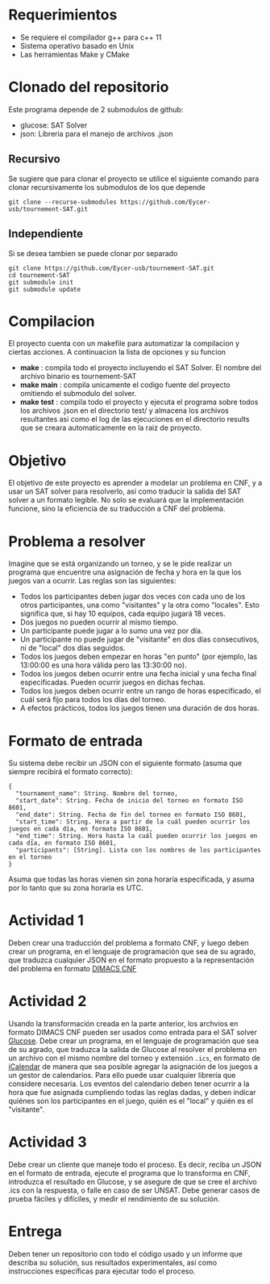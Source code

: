 # Requerimientos

- Se requiere el compilador g++ para c++ 11
- Sistema operativo basado en Unix
- Las herramientas Make y CMake 

# Clonado del repositorio

Este programa depende de 2 submodulos de github:
- glucose: SAT Solver
- json: Libreria para el manejo de archivos .json

## Recursivo
Se sugiere que para clonar el proyecto se utilice el siguiente comando para clonar recursivamente los submodulos de los que depende

```
git clone --recurse-submodules https://github.com/Eycer-usb/tournement-SAT.git
```

## Independiente
Si se desea tambien se puede clonar por separado

```
git clone https://github.com/Eycer-usb/tournement-SAT.git
cd tournement-SAT
git submodule init
git submodule update
```

# Compilacion
El proyecto cuenta con un makefile para automatizar la compilacion y ciertas acciones. A continuacion la lista de opciones y su funcion

- **make** : compila todo el proyecto incluyendo el SAT Solver. El nombre del archivo binario es tournement-SAT
- **make main** : compila unicamente el codigo fuente del proyecto omitiendo el submodulo del solver.
- **make test** : compila todo el proyecto y ejecuta el programa sobre todos los archivos .json en el directorio test/ y almacena los archivos resultantes asi como el log de las ejecuciones en el directorio results que se creara automaticamente en la raiz de proyecto.


# Objetivo

El objetivo de este proyecto es aprender a modelar un problema en CNF, y a usar un SAT solver para resolverlo, así como traducir la salida del SAT solver a un formato legible.
No solo se evaluará que la implementación funcione, sino la eficiencia de su traducción a CNF del problema.

# Problema a resolver

Imagine que se está organizando un torneo, y se le pide realizar un programa que encuentre una asignación de fecha y hora en la que los juegos van a ocurrir. Las reglas son las siguientes:

* Todos los participantes deben jugar dos veces con cada uno de los otros participantes, una como "visitantes" y la otra como "locales". Esto significa que, si hay 10 equipos, cada equipo jugará 18 veces.
* Dos juegos no pueden ocurrir al mismo tiempo.
* Un participante puede jugar a lo sumo una vez por día.
* Un participante no puede jugar de "visitante" en dos días consecutivos, ni de "local" dos días seguidos.
* Todos los juegos deben empezar en horas "en punto" (por ejemplo, las 13:00:00 es una hora válida pero las 13:30:00 no).
* Todos los juegos deben ocurrir entre una fecha inicial y una fecha final especificadas. Pueden ocurrir juegos en dichas fechas.
* Todos los juegos deben ocurrir entre un rango de horas especificado, el cuál será fijo para todos los días del torneo.
* A efectos prácticos, todos los juegos tienen una duración de dos horas.

# Formato de entrada

Su sistema debe recibir un JSON con el siguiente formato (asuma que siempre recibirá el formato correcto):

```
{
  "tournament_name": String. Nombre del torneo,
  "start_date": String. Fecha de inicio del torneo en formato ISO 8601,
  "end_date": String. Fecha de fin del torneo en formato ISO 8601,
  "start_time": String. Hora a partir de la cuál pueden ocurrir los juegos en cada día, en formato ISO 8601,
  "end_time": String. Hora hasta la cuál pueden ocurrir los juegos en cada día, en formato ISO 8601,
  "participants": [String]. Lista con los nombres de los participantes en el torneo
}
```

Asuma que todas las horas vienen sin zona horaria especificada, y asuma por lo tanto que su zona horaria es UTC.

# Actividad 1

Deben crear una traducción del problema a formato CNF, y luego deben crear un programa, en el lenguaje de programación que sea de su agrado, que traduzca cualquier JSON en el formato propuesto a la representación del problema en formato [DIMACS CNF](https://people.sc.fsu.edu/~jburkardt/data/cnf/cnf.html)

# Actividad 2

Usando la transformación creada en la parte anterior, los archvios en formato DIMACS CNF pueden ser usados como entrada para el SAT solver [Glucose](https://www.labri.fr/perso/lsimon/glucose/). Debe crear un programa, en el lenguaje de programación que sea de su agrado, que traduzca la salida de Glucose al resolver el problema en un archivo con el mismo nombre del torneo y extensión `.ics`, en formato de [iCalendar](https://en.wikipedia.org/wiki/ICalendar) de manera que sea posible agregar la asignación de los juegos a un gestor de calendarios. Para ello puede usar cualquier librería que considere necesaria. Los eventos del calendario deben tener ocurrir a la hora que fue asignada cumpliendo todas las reglas dadas, y deben indicar quiénes son los participantes en el juego, quién es el "local" y quién es el "visitante".

# Actividad 3

Debe crear un cliente que maneje todo el proceso. Es decir, reciba un JSON en el formato de entrada, ejecute el programa que lo transforma en CNF, introduzca el resultado  en Glucose, y se asegure de que se cree el archivo .ics con la respuesta, o falle en caso de ser UNSAT. Debe generar casos de prueba fáciles y difíciles, y medir el rendimiento de su solución.

# Entrega

Deben tener un repositorio con todo el código usado y un informe que describa su solución, sus resultados experimentales, así como instrucciones específicas para ejecutar todo el proceso.
